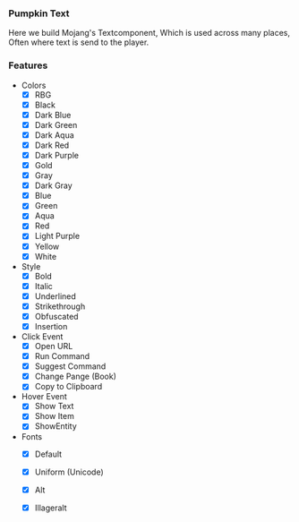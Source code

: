 ### Pumpkin Text
Here we build Mojang's Textcomponent, Which is used across many places, Often where text is send to the player.

### Features
- Colors
  - [x] RBG
  - [x] Black
  - [x] Dark Blue  
  - [x] Dark Green  
  - [x] Dark Aqua  
  - [x] Dark Red  
  - [x] Dark Purple  
  - [x] Gold  
  - [x] Gray  
  - [x] Dark Gray  
  - [x] Blue  
  - [x] Green  
  - [x] Aqua  
  - [x] Red  
  - [x] Light Purple  
  - [x] Yellow  
  - [x] White  
- Style
  - [x] Bold
  - [x] Italic
  - [x] Underlined
  - [x] Strikethrough
  - [x] Obfuscated
  - [x] Insertion
- Click Event
  - [x] Open URL
  - [x] Run Command
  - [x] Suggest Command
  - [x] Change Pange (Book)
  - [x] Copy to Clipboard
- Hover Event
  - [x] Show Text
  - [x] Show Item
  - [x] ShowEntity
- Fonts
  - [x] Default
  - [x] Uniform (Unicode)
  - [x] Alt
  - [x] Illageralt
  
